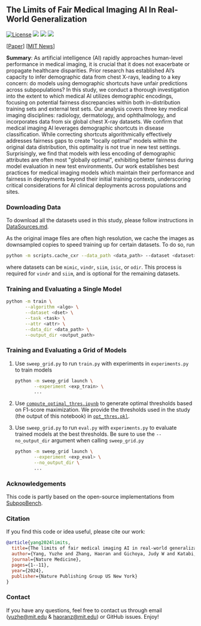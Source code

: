 ## The Limits of Fair Medical Imaging AI In Real-World Generalization

[![License](https://img.shields.io/badge/license-MIT-red.svg)](https://github.com/YyzHarry/shortcut-ood-fairness/blob/main/LICENSE)
![](https://img.shields.io/github/stars/YyzHarry/shortcut-ood-fairness)
![](https://img.shields.io/github/forks/YyzHarry/shortcut-ood-fairness)
![](https://visitor-badge.laobi.icu/badge?page_id=YyzHarry.shortcut-ood-fairness&right_color=%23FFA500)

[[Paper](https://www.nature.com/articles/s41591-024-03113-4)] [[MIT News](https://news.mit.edu/2024/study-reveals-why-ai-analyzed-medical-images-can-be-biased-0628)]

**Summary**: As artificial intelligence (AI) rapidly approaches human-level performance in medical imaging, it is crucial that it does not exacerbate or propagate healthcare disparities. Prior research has established AI’s capacity to infer demographic data from chest X-rays, leading to a key concern: do models using demographic shortcuts have unfair predictions across subpopulations? In this study, we conduct a thorough investigation into the extent to which medical AI utilizes demographic encodings, focusing on potential fairness discrepancies within both in-distribution training sets and external test sets. Our analysis covers three key medical imaging disciplines: radiology, dermatology, and ophthalmology, and incorporates data from six global chest X-ray datasets. We confirm that medical imaging AI leverages demographic shortcuts in disease classification. While correcting shortcuts algorithmically effectively addresses fairness gaps to create "locally optimal" models within the original data distribution, this optimality is not true in new test settings. Surprisingly, we find that models with less encoding of demographic attributes are often most "globally optimal", exhibiting better fairness during model evaluation in new test environments. Our work establishes best practices for medical imaging models which maintain their performance and fairness in deployments beyond their initial training contexts, underscoring critical considerations for AI clinical deployments across populations and sites.

### Downloading Data

To download all the datasets used in this study, please follow instructions in [DataSources.md](./DataSources.md).

As the original image files are often high resolution, we cache the images as downsampled copies to speed training up for certain datasets. To do so, run
```bash
python -m scripts.cache_cxr --data_path <data_path> --dataset <dataset>
``` 
where datasets can be `mimic`, `vindr`, `siim`, `isic`, or `odir`. This process is required for `vindr` and `siim`, and is optional for the remaining datasets.

### Training and Evaluating a Single Model

```bash
python -m train \
       --algorithm <algo> \
       --dataset <dset> \
       --task <task> \
       --attr <attr> \
       --data_dir <data_path> \
       --output_dir <output_path>
```

### Training and Evaluating a Grid of Models

1. Use `sweep_grid.py` to run `train.py` with experiments in `experiments.py` to train models
    ```bash
    python -m sweep_grid launch \
           --experiment <exp_train> \
           ...
    ```

2. Use [`compute_optimal_thres.ipynb`](./notebooks/compute_optimal_thres.ipynb) to generate optimal thresholds based on F1-score maximization. We provide the thresholds used in the study (the output of this notebook) in [`opt_thres.pkl`](./notebooks/opt_thres.pkl).
3. Use `sweep_grid.py` to run `eval.py` with `experiments.py` to evaluate trained models at the best thresholds. Be sure to use the `--no_output_dir` argument when calling `sweep_grid.py`
    ```bash
    python -m sweep_grid launch \
           --experiment <exp_eval> \
           --no_output_dir \
           ...
    ```

### Acknowledgements
This code is partly based on the open-source implementations from [SubpopBench](https://github.com/YyzHarry/SubpopBench).

### Citation
If you find this code or idea useful, please cite our work:

```bibtex
@article{yang2024limits,
  title={The limits of fair medical imaging AI in real-world generalization},
  author={Yang, Yuzhe and Zhang, Haoran and Gichoya, Judy W and Katabi, Dina and Ghassemi, Marzyeh},
  journal={Nature Medicine},
  pages={1--11},
  year={2024},
  publisher={Nature Publishing Group US New York}
}
```

### Contact
If you have any questions, feel free to contact us through email (yuzhe@mit.edu & haoranz@mit.edu) or GitHub issues. Enjoy!
